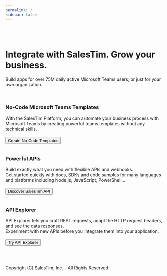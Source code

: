 ```yaml
---
permalink: /
sidebar: false
---
```


<br />
<br />

<h1 class="uk-heading-medium uk-text-center">Integrate with SalesTim. Grow your business.</h1>
<p class="uk-text-large uk-text-center">Build apps for over 75M daily active Microsoft Teams users, or just for your own organization.</p>

<br />

<div class="uk-card uk-card-default uk-grid-collapse uk-child-width-1-2@s uk-margin" uk-grid>
  <div class="uk-card-media-left uk-cover-container">
    <img src="/img/headers/templates.jpg" alt="" uk-cover>
    <canvas width="600" height="400"></canvas>
  </div>
  <div>
    <div class="uk-card-body">
      <h3>No-Code Microsoft Teams Templates</h3>
      <p>
      With the SalesTim Platform, you can automate your business process with Microsoft Teams by creating powerful teams templates without any technical skills.
      <br /><br />
      <a href="/nocode-templates/">
        <button class="uk-button uk-button-secondary">
          <span class="">Create No-Code Templates</span>
        </button>
      </a>
      </p>
    </div>
  </div>
</div>

<div class="uk-card uk-card-default uk-grid-collapse uk-child-width-1-2@s uk-margin" uk-grid>
  <div class="uk-flex-last@s uk-card-media-right uk-cover-container">
    <img src="/img/headers/api.jpg" alt="" uk-cover>
    <canvas width="600" height="400"></canvas>
  </div>
  <div>
    <div class="uk-card-body">
      <h3>Powerful APIs</h3>
      <p>
      Build exactly what you need with flexible APIs and webhooks.
      <br />
      Get started quickly with docs, SDKs and code samples for many languages and platforms including Node.js, JavaScript, PowerShell... 
      <br /><br />
      <a href="/api/">
        <button class="uk-button uk-button-secondary">
          <span class="">Discover SalesTim API</span>
        </button>
      </a>
      </p>
    </div>
  </div>
</div>

<div class="uk-card uk-card-default uk-grid-collapse uk-child-width-1-2@s uk-margin" uk-grid>
  <div class="uk-card-media-left uk-cover-container">
    <img src="/img/headers/start.jpg" alt="" uk-cover>
    <canvas width="600" height="400"></canvas>
  </div>
  <div>
    <div class="uk-card-body">
    <h3>API Explorer</h3>
      <p>
      API Explorer lets you craft REST requests, adapt the HTTP request headers, and see the data responses.
      <br />
      Experiment with new APIs before you integrate them into your application.
      <br /><br />
      <a href="/api/explorer">
        <button class="uk-button uk-button-secondary">
          <span class="">Try API Explorer</span>
        </button>
      </a>
      </p>
    </div>
  </div>
</div>

<br /><br />

<p class="uk-text-center">Copyright (C) SalesTim, Inc. - All Rights Reserved</p>
